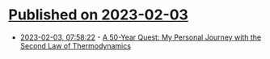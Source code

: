 # [Published on 2023-02-03](index.md)

* [2023-02-03, 07:58:22](https://news.ycombinator.com/item?id=34638456) - [A 50-Year Quest: My Personal Journey with the Second Law of Thermodynamics](https://writings.stephenwolfram.com/2023/02/a-50-year-quest-my-personal-journey-with-the-second-law-of-thermodynamics/)
